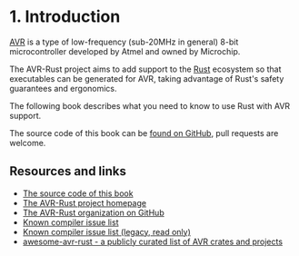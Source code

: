 # 1. Introduction

[AVR](https://en.wikipedia.org/wiki/Atmel_AVR) is a type of low-frequency (sub-20MHz in general) 8-bit microcontroller developed by Atmel and owned by Microchip.

The AVR-Rust project aims to add support to the [Rust](https://www.rust-lang.org/) ecosystem so that executables can be generated for AVR, taking
advantage of Rust's safety guarantees and ergonomics.

The following book describes what you need to know to use Rust with AVR support.

The source code of this book can be [found on GitHub](https://github.com/avr-rust/book.avr-rust.com), pull requests are welcome.

## Resources and links

  * [The source code of this book](https://github.com/avr-rust/book.avr-rust.com)
  * [The AVR-Rust project homepage](https://www.avr-rust.com)
  * [The AVR-Rust organization on GitHub](https://github.com/avr-rust)
  * [Known compiler issue list](https://github.com/rust-lang/rust/labels/O-AVR)
  * [Known compiler issue list (legacy, read only)](https://github.com/avr-rust/rust/issues)
  * [awesome-avr-rust - a publicly curated list of AVR crates and projects](https://github.com/avr-rust/awesome-avr-rust)
